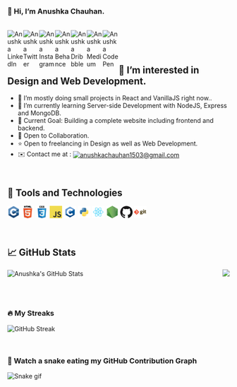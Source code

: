 ### 👋 Hi, I’m Anushka Chauhan.

<br>

<a href="https://www.linkedin.com/in/anushka-chauhan-313951194">
  <img align="left" width="36" alt="Anushka LinkedIn" src="https://img.icons8.com/color/48/000000/linkedin.png"/>
</a>
<a href="https://www.twitter.com/anushka_creates">
  <img align="left" width="36" alt="Anushka Twitter" src="https://img.icons8.com/fluency/48/000000/twitter.png"/>
</a>
<a href="https://www.instagram.com/singularity.456">
  <img align="left" width="36" alt="Anushka Instagram" src="https://img.icons8.com/fluency/48/000000/instagram-new.png"/>
</a>
<a href="https://www.behance.net/anushka_creates">
  <img align="left" width="36" alt="Anushka Behance" src="https://img.icons8.com/color/48/000000/behance.png"/>
</a>
<a href="https://dribbble.com/anushka_creates">
  <img align="left" width="36" alt="Anushka Dribbble" src="https://img.icons8.com/fluency/48/000000/dribbble-circled.png" />
</a>
<a href="anushkachauhan.medium.com">
  <img align="left" width="36" alt="Anushka Medium" src="https://img.icons8.com/color/48/000000/medium-monogram.png"/>
</a>
<a href="https://codepen.io/anushkachauhan">
  <img align="left" width="36" alt="Anushka CodePen" src="https://img.icons8.com/ios-filled/50/000000/codepen.png"/>
</a>

<br><br>

## 👀 I’m interested in Design and Web Development.

* 🚩  I’m mostly doing small projects in React and VanillaJS right now..
* 👾  I’m currently learning Server-side Development with NodeJS, Express and MongoDB.
* 🎯  Current Goal: Building a complete website including frontend and backend.
* 🌻  Open to Collaboration.
* ⭐  Open to freelancing in Design as well as Web Development.
* ✉️  Contact me at : <a href="mailto:anushkachauhan1503@gmail.com"><img src="https://img.shields.io/static/v1?label=%F0%9F%92%8C&message=anushkachauhan1503@gmail.com&labelColor=4E4E4E&height=30&color=FB8C01" alt="anushkachauhan1503@gmail.com" valign="middle"></a>

<br>

## 🔨 Tools and Technologies

<code><img width="28px" src="https://raw.githubusercontent.com/github/explore/80688e429a7d4ef2fca1e82350fe8e3517d3494d/topics/cpp/cpp.png"></code>
<code><img width="28px" src="https://raw.githubusercontent.com/github/explore/80688e429a7d4ef2fca1e82350fe8e3517d3494d/topics/html/html.png"></code>
<code><img width="28px" src="https://raw.githubusercontent.com/github/explore/80688e429a7d4ef2fca1e82350fe8e3517d3494d/topics/css/css.png"></code>
<code><img width="28px" src="https://raw.githubusercontent.com/github/explore/80688e429a7d4ef2fca1e82350fe8e3517d3494d/topics/javascript/javascript.png"></code>
<code><img width="28px" src="https://raw.githubusercontent.com/github/explore/80688e429a7d4ef2fca1e82350fe8e3517d3494d/topics/c/c.png"></code>
<code><img width="28px" src="https://raw.githubusercontent.com/github/explore/80688e429a7d4ef2fca1e82350fe8e3517d3494d/topics/python/python.png"></code>
<code><img width="28px" src="https://raw.githubusercontent.com/github/explore/80688e429a7d4ef2fca1e82350fe8e3517d3494d/topics/react/react.png"></code>
<code><img width="28px" src="https://raw.githubusercontent.com/github/explore/80688e429a7d4ef2fca1e82350fe8e3517d3494d/topics/nodejs/nodejs.png"></code>
<code><img width="28px" src="https://raw.githubusercontent.com/github/explore/78df643247d429f6cc873026c0622819ad797942/topics/github/github.png"></code>
<code><img width="28px" src="https://raw.githubusercontent.com/github/explore/80688e429a7d4ef2fca1e82350fe8e3517d3494d/topics/git/git.png"></code>

<br>

## 📈 GitHub Stats

<img align="right" src="https://github-readme-stats.vercel.app/api/top-langs/?username=anushkachauhxn&theme=ayu-mirage" />

<img align="center" src="https://github-readme-stats.vercel.app/api?username=anushkachauhxn&show_icons=true&theme=ayu-mirage" alt="Anushka's GitHub Stats" />

<br><br>

### 🔥 My Streaks

![GitHub Streak](https://github-readme-streak-stats.herokuapp.com/?user=anushkachauhxn)

<br>

### 🐍 Watch a snake eating my GitHub Contribution Graph

![Snake gif](https://github.com/anushkachauhxn/anushkachauhxn/blob/output/github-contribution-grid-snake.gif)


